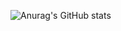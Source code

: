 ![Anurag's GitHub stats](https://github-readme-stats.vercel.app/api?username=6cod&show_icons=true&theme=radical)
